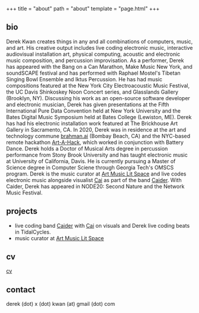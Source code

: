 +++
title = "about"
path = "about"
template = "page.html"
+++

## bio
Derek Kwan creates things in any and all combinations of computers, music, and art. His creative output includes live coding electronic music, interactive audiovisual installation art, physical computing, acoustic and electronic music composition, and percussion improvisation. As a performer, Derek has appeared with the Bang on a Can Marathon, Make Music New York, and soundSCAPE festival and has performed with Raphael Mostel's Tibetan Singing Bowl Ensemble and Iktus Percussion. He has had music compositions featured at the New York City Electroacoustic Music Festival, the UC Davis Shinkoskey Noon Concert series, and Glasslands Gallery (Brooklyn, NY). Discussing his work as an open-source software developer and electronic musician, Derek has given presentations at the Fifth International Pure Data Convention held at New York University and the Bates Digital Music Symposium held at Bates College (Lewiston, ME).  Derek has had his electronic installation work featured at The Brickhouse Art Gallery in Sacramento, CA. In 2020, Derek was in residence at the art and technology commune [brahman.ai](https://brahman.ai/) (Bombay Beach, CA) and the NYC-based remote hackathon [Art-A-Hack](https://artahack.io/), which worked in conjunction with Battery Dance.  Derek holds a Doctor of Musical Arts degree in percussion performance from Stony Brook University and has taught electronic music at University of California, Davis. He is currently pursuing a Master of Science degree in Computer Sciene through Georgia Tech's OMSCS program. Derek is the music curator at [Art Music Lit Space](https://art-music-lit.space/) and live codes electronic music alongside visualist [Cai](https://shashrvacai.com/) as part of the band [Caider](https://derekxkwan.github.io/caider-site/). With Caider, Derek has appeared in NODE20: Second Nature and the Network Music Festival.

## projects
- live coding band [Caider](https://derekxkwan.github.io/caider-site/) with [Cai](https://shashrvacai.com/) on visuals and Derek live coding beats in TidalCycles. 
- music curator at [Art Music Lit Space](https://art-music-lit.space/)

## cv
[cv](https://github.com/derekxkwan/cv)

## contact
derek (dot) x (dot) kwan (at) gmail (dot) com
